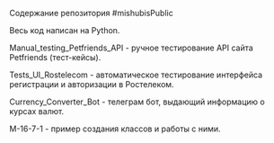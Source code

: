 Содержание репозитория #mishubisPublic

Весь код написан на Python.

Manual_testing_Petfriends_API - ручное тестирование API сайта Petfriends (тест-кейсы).

Tests_UI_Rostelecom - автоматическое тестирование интерфейса регистрации и авторизации в Ростелеком.

Currency_Converter_Bot - телеграм бот, выдающий информацию о курсах валют.

M-16-7-1 - пример создания классов и работы с ними.


